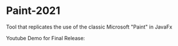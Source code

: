 # Paint-2021

Tool that replicates the use of the classic Microsoft "Paint" in JavaFx

Youtube Demo for Final Release: <insert link here>
